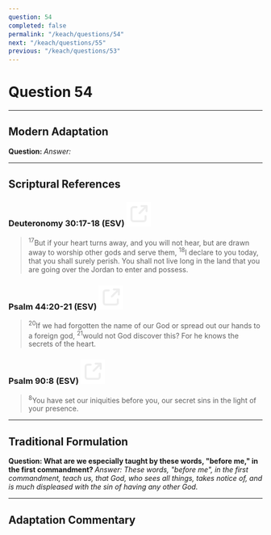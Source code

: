 ```yaml
---
question: 54
completed: false
permalink: "/keach/questions/54"
next: "/keach/questions/55"
previous: "/keach/questions/53"
---
```

# Question 54
---
## Modern Adaptation
<strong>
    Question:
</strong>

<em>
    Answer:
</em>

---
## Scriptural References
### Deuteronomy 30:17-18 (ESV) <a href="https://biblegateway.com/passage/?search=Deuteronomy+30%3A17-18&version=ESV"><img src="/assets/svg/link.svg"/></a>
> <sup>17</sup>But if your heart turns away, and you will not hear, but are drawn away to worship other gods and serve them,
> <sup>18</sup>I declare to you today, that you shall surely perish. You shall not live long in the land that you are going over the Jordan to enter and possess.

### Psalm 44:20-21 (ESV) <a href="https://biblegateway.com/passage/?search=Psalm+44%3A20-21&version=ESV"><img src="/assets/svg/link.svg"/></a>
> <sup>20</sup>If we had forgotten the name of our God or spread out our hands to a foreign god,
> <sup>21</sup>would not God discover this? For he knows the secrets of the heart.

### Psalm 90:8 (ESV) <a href="https://biblegateway.com/passage/?search=Psalm+90%3A8&version=ESV"><img src="/assets/svg/link.svg"/></a>
> <sup>8</sup>You have set our iniquities before you, our secret sins in the light of your presence.

---
## Traditional Formulation
<strong>
    Question: What are we especially taught by these words, "before me," in the first commandment?
</strong>

<em>
    Answer: These words, "before me", in the first commandment, teach us, that God, who sees all things, takes notice of, and is much displeased with the sin of having any other God.
</em>

---
## Adaptation Commentary
